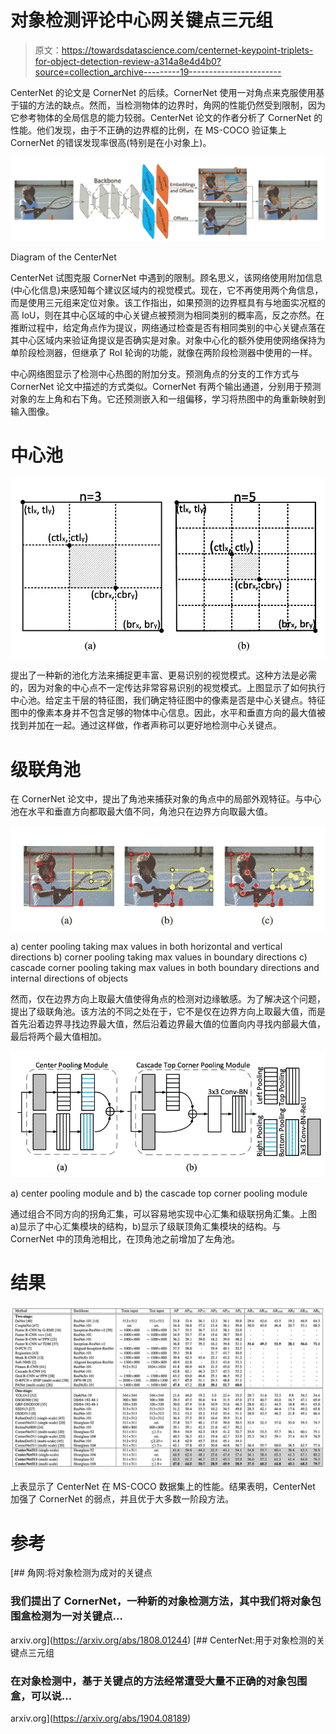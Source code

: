 # 对象检测评论中心网关键点三元组

> 原文：<https://towardsdatascience.com/centernet-keypoint-triplets-for-object-detection-review-a314a8e4d4b0?source=collection_archive---------19----------------------->

CenterNet 的论文是 CornerNet 的后续。CornerNet 使用一对角点来克服使用基于锚的方法的缺点。然而，当检测物体的边界时，角网的性能仍然受到限制，因为它参考物体的全局信息的能力较弱。CenterNet 论文的作者分析了 CornerNet 的性能。他们发现，由于不正确的边界框的比例，在 MS-COCO 验证集上 CornerNet 的错误发现率很高(特别是在小对象上)。

![](img/d60f764484eca7cd0ffc9b5d9c11131a.png)

Diagram of the CenterNet

CenterNet 试图克服 CornerNet 中遇到的限制。顾名思义，该网络使用附加信息(中心化信息)来感知每个建议区域内的视觉模式。现在，它不再使用两个角信息，而是使用三元组来定位对象。该工作指出，如果预测的边界框具有与地面实况框的高 IoU，则在其中心区域的中心关键点被预测为相同类别的概率高，反之亦然。在推断过程中，给定角点作为提议，网络通过检查是否有相同类别的中心关键点落在其中心区域内来验证角提议是否确实是对象。对象中心化的额外使用使网络保持为单阶段检测器，但继承了 RoI 轮询的功能，就像在两阶段检测器中使用的一样。

中心网络图显示了检测中心热图的附加分支。预测角点的分支的工作方式与 CornerNet 论文中描述的方式类似。CornerNet 有两个输出通道，分别用于预测对象的左上角和右下角。它还预测嵌入和一组偏移，学习将热图中的角重新映射到输入图像。

# 中心池

![](img/899cececa844867a336e6379cc81fd6e.png)

提出了一种新的池化方法来捕捉更丰富、更易识别的视觉模式。这种方法是必需的，因为对象的中心点不一定传达非常容易识别的视觉模式。上图显示了如何执行中心池。给定主干层的特征图，我们确定特征图中的像素是否是中心关键点。特征图中的像素本身并不包含足够的物体中心信息。因此，水平和垂直方向的最大值被找到并加在一起。通过这样做，作者声称可以更好地检测中心关键点。

# 级联角池

在 CornerNet 论文中，提出了角池来捕获对象的角点中的局部外观特征。与中心池在水平和垂直方向都取最大值不同，角池只在边界方向取最大值。

![](img/831d0acc815fa944080a2e3bf03b8514.png)

a) center pooling taking max values in both horizontal and vertical directions b) corner pooling taking max values in boundary directions c) cascade corner pooling taking max values in both boundary directions and internal directions of objects

然而，仅在边界方向上取最大值使得角点的检测对边缘敏感。为了解决这个问题，提出了级联角池。该方法的不同之处在于，它不是仅在边界方向上取最大值，而是首先沿着边界寻找边界最大值，然后沿着边界最大值的位置向内寻找内部最大值，最后将两个最大值相加。

![](img/de48270bc12a020b38ae090d12a8904c.png)

a) center pooling module and b) the cascade top corner pooling module

通过组合不同方向的拐角汇集，可以容易地实现中心汇集和级联拐角汇集。上图 a)显示了中心汇集模块的结构，b)显示了级联顶角汇集模块的结构。与 CornerNet 中的顶角池相比，在顶角池之前增加了左角池。

# 结果

![](img/0403dc1a179ef324a433ff471e8b2da6.png)

上表显示了 CenterNet 在 MS-COCO 数据集上的性能。结果表明，CenterNet 加强了 CornerNet 的弱点，并且优于大多数一阶段方法。

# 参考

 [## 角网:将对象检测为成对的关键点

### 我们提出了 CornerNet，一种新的对象检测方法，其中我们将对象包围盒检测为一对关键点…

arxiv.org](https://arxiv.org/abs/1808.01244)  [## CenterNet:用于对象检测的关键点三元组

### 在对象检测中，基于关键点的方法经常遭受大量不正确的对象包围盒，可以说…

arxiv.org](https://arxiv.org/abs/1904.08189)
